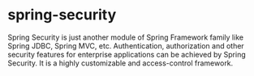 # spring-security
Spring Security is just another module of Spring Framework family like Spring JDBC, Spring MVC, etc. Authentication, authorization and other security features for enterprise applications can be achieved by Spring Security. It is a highly customizable and access-control framework.
